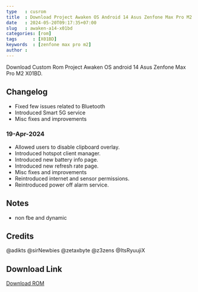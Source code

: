 ```yaml
---
type   : cusrom
title  : Download Project Awaken OS Android 14 Asus Zenfone Max Pro M2
date   : 2024-05-20T09:17:35+07:00
slug   : awaken-a14-x01bd
categories: [rom]
tags      : [X01BD]
keywords  : [zenfone max pro m2]
author : 
---
```


Download Custom Rom Project Awaken OS android 14 Asus Zenfone Max Pro M2 X01BD.

## Changelog
- Fixed few issues related to Bluetooth
- Introduced Smart 5G service
- Misc fixes and improvements

### 19-Apr-2024
- Allowed users to disable clipboard overlay.
- Introduced hotspot client manager.
- Introduced new battery info page.
- Introduced new refresh rate page.
- Misc fixes and improvements
- Reintroduced internet and sensor permissions.
- Reintroduced power off alarm service.

## Notes 
- non fbe and dynamic

## Credits
@adikts @sirNewbies @zetaxbyte @z3zens @ItsRyuujiX 

## Download Link
[Download ROM](https://sourceforge.net/projects/romx01bd/files/Project_Awaken/)

